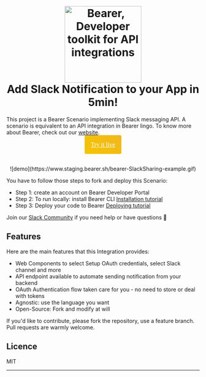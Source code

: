 <h1  align="center">
<br>
<a href="http://www.bearer.sh"><img src="https://www.bearer.sh/static/media/bearer_logo_color.svg" alt="Bearer, Developer toolkit for API integrations" width="200"></a>
<br>
Add Slack Notification to your App in 5min!
<br>
</h1>

This project is a Bearer Scenario implementing Slack messaging API.
A scenario is equivalent to an API integration in Bearer lingo.
To know more about Bearer, check out our [website](https://bearer.sh/).

<p  align="center">
<a  href="" style="padding:16px; border-radius:4px;background: linear-gradient(45deg, #F4C503 0%, #F1B71D 100%, #FFC123 100%);color:white;font-family: 'Proxima Nova';line-height:19px;font-size:16px"  target="_blank">Try it live</a>
</p>
<br/>

<p  align="center">
  ![demo](https://www.staging.bearer.sh/bearer-SlackSharing-example.gif)
</p>

You have to follow those steps to fork and deploy this Scenario:

- Step 1: create an account on Bearer Developer Portal
- Step 2: To run locally: install Bearer CLI [Installation tutorial](https://docs.bearer.sh/docs/installation)
- Step 3: Deploy your code to Bearer [Deploying tutorial](https://docs.bearer.sh/docs/deploying)

Join our <a href="http://slackin-bearer-community.herokuapp.com">Slack Community</a> if you need help or have questions 🙏 

## Features

Here are the main features that this Integration provides:

* Web Components to select Setup OAuth credentials, select Slack channel and more
* API endpoint available to automate sending notification from your backend
* OAuth Authentication flow taken care for you - no need to store or deal with tokens
* Agnostic: use the language you want
* Open-Source: Fork and modify at will

If you'd like to contribute, please fork the repository, use a feature
branch. Pull requests are warmly welcome.

## Licence

MIT

  

---
